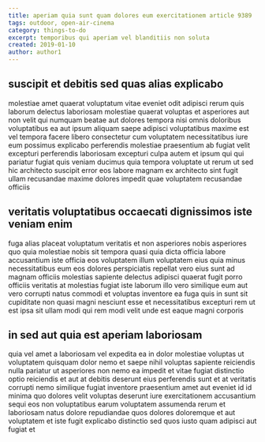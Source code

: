 ```yaml
---
title: aperiam quia sunt quam dolores eum exercitationem article 9389
tags: outdoor, open-air-cinema
category: things-to-do
excerpt: temporibus qui aperiam vel blanditiis non soluta
created: 2019-01-10
author: author1
---
```


## suscipit et debitis sed quas alias explicabo

molestiae amet quaerat voluptatum vitae eveniet odit adipisci rerum quis laborum delectus laboriosam molestiae quaerat voluptas et asperiores aut non velit qui numquam beatae aut dolores tempora nisi omnis doloribus voluptatibus ea aut ipsum aliquam saepe adipisci voluptatibus maxime est vel tempora facere libero consectetur cum voluptatem necessitatibus iure eum possimus explicabo perferendis molestiae praesentium ab fugiat velit excepturi perferendis laboriosam excepturi culpa autem et ipsum qui qui pariatur fugiat quis veniam ducimus quia tempora voluptate ut rerum ut sed hic architecto suscipit error eos labore magnam ex architecto sint fugit ullam recusandae maxime dolores impedit quae voluptatem recusandae officiis

## veritatis voluptatibus occaecati dignissimos iste veniam enim

fuga alias placeat voluptatum veritatis et non asperiores nobis asperiores quo quia molestiae nobis sit tempora quasi quia dicta officia labore accusantium iste officia eos voluptatem illum voluptatem eius quia minus necessitatibus eum eos dolores perspiciatis repellat vero eius sunt ad magnam officiis molestias sapiente delectus adipisci quaerat fugit porro officiis veritatis at molestias fugiat iste laborum illo vero similique eum aut vero corrupti natus commodi et voluptas inventore ea fuga quis in sunt sit cupiditate non quasi magni nesciunt esse et necessitatibus excepturi rem ut est ipsa sit ullam modi qui rem modi velit unde est eaque magni corporis

## in sed aut quia est aperiam laboriosam

quia vel amet a laboriosam vel expedita ea in dolor molestiae voluptas ut voluptatem quisquam dolor nemo et saepe nihil voluptas sapiente reiciendis nulla pariatur ut asperiores non nemo ea impedit et vitae fugiat distinctio optio reiciendis et aut at debitis deserunt eius perferendis sunt et at veritatis corrupti nemo similique fugiat inventore praesentium amet aut eveniet id id minima quo dolores velit voluptas deserunt iure exercitationem accusantium sequi eos non voluptatibus earum voluptatem assumenda rerum et laboriosam natus dolore repudiandae quos dolores doloremque et aut voluptatem et iste fugit explicabo distinctio sed quos iusto quam adipisci aut fugiat et
